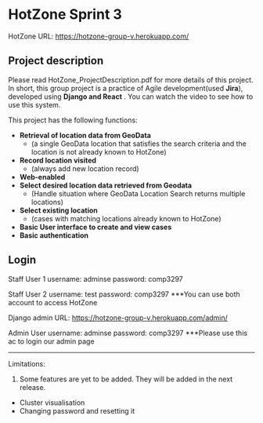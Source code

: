 # HotZone Sprint 3
HotZone URL: https://hotzone-group-v.herokuapp.com/

## Project description
Please read HotZone_ProjectDescription.pdf for more details of this project. 
In short, this group project is a practice of Agile development(used **Jira**), developed using **Django and React** . You can watch the video to see how to use this system.

This project has the following functions:

* **Retrieval of location data from GeoData**
  * (a single GeoData location that satisfies the search criteria and the location is not already known to HotZone)
* **Record location visited**
  * (always add new location record)
* **Web-enabled**
* **Select desired location data retrieved from Geodata**
  * (Handle situation where GeoData Location Search returns multiple locations)
* **Select existing location**
  * (cases with matching locations already known to HotZone)
* **Basic User interface to create and view cases**
* **Basic authentication**

## Login
Staff User 1
username: adminse
password: comp3297

Staff User 2
username: test
password: comp3297
***You can use both account to access HotZone

Django admin URL: https://hotzone-group-v.herokuapp.com/admin/

Admin User
username: adminse
password: comp3297
***Please use this ac to login our admin page

--------------------------------------------------------------------------------------------
Limitations:
1. Some features are yet to be added. They will be added in the next release. 
- Cluster visualisation 
- Changing password and resetting it 
